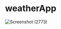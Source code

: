 # weatherApp
![Screenshot (2773)](https://github.com/yogita-github/weatherApp/assets/103029645/1fd969a7-470e-4541-bee5-4f725401083e)
